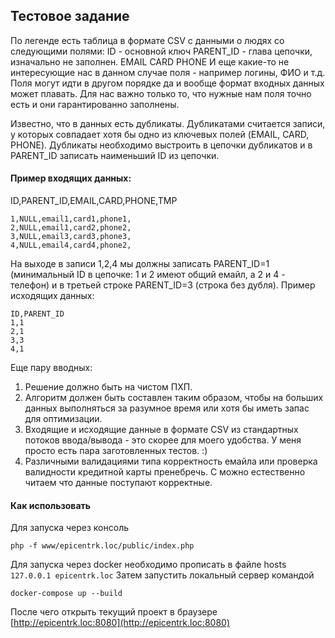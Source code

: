 Тестовое задание
---------------------

По легенде есть таблица в формате CSV с данными о людях со следующими полями:
ID - основной ключ
PARENT_ID - глава цепочки, изначально не заполнен.
EMAIL
CARD
PHONE
И еще какие-то не интересующие нас в данном случае поля - например логины, ФИО и т.д. Поля могут идти в другом порядке да и вообще формат входных данных может плавать. Для нас важно только то, что нужные нам поля точно есть и они гарантированно заполнены.

Известно, что в данных есть дубликаты. Дубликатами считается записи, у которых совпадает хотя бы одно из ключевых полей (EMAIL, CARD, PHONE). Дубликаты необходимо выстроить в цепочки дубликатов и в PARENT_ID записать наименьший ID из цепочки.

#### Пример входящих данных:

ID,PARENT_ID,EMAIL,CARD,PHONE,TMP
```
1,NULL,email1,card1,phone1,
2,NULL,email1,card2,phone2,
3,NULL,email3,card3,phone3,
4,NULL,email4,card4,phone2,
```

На выходе в записи 1,2,4 мы должны записать PARENT_ID=1 (минимальный ID в цепочке: 1 и 2 имеют общий емайл, а 2 и 4 - телефон) и в третьей строке PARENT_ID=3 (строка без дубля). Пример исходящих данных:

```
ID,PARENT_ID
1,1
2,1
3,3
4,1
```

Еще пару вводных:
1) Решение должно быть на чистом ПХП.
2) Алгоритм должен быть составлен таким образом, чтобы на больших данных выполняться за разумное время или хотя бы иметь запас для оптимизации.
3) Входящие и исходящие данные в формате CSV из стандартных потоков ввода/вывода - это скорее для моего удобства. У меня просто есть пара заготовленных тестов. :)
4) Различными валидациями типа корректность емайла или проверка валидности кредитной карты пренебречь. С можно естественно читаем что данные поступают корректные.





#### Как использовать
Для запуска через консоль
```
php -f www/epicentrk.loc/public/index.php
```

Для запуска через docker необходимо прописать в файле hosts
``` 127.0.0.1 epicentrk.loc ``` 
Затем запустить локальный сервер командой
``` 
docker-compose up --build
 ```
После чего открыть текущий проект в браузере [http://epicentrk.loc:8080](http://epicentrk.loc:8080)